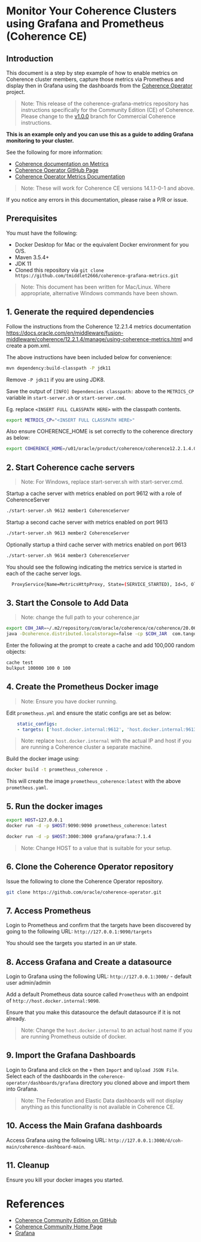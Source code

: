 # Monitor Your Coherence Clusters using Grafana and Prometheus (Coherence CE)

## Introduction

This document is a step by step example of how to enable metrics on Coherence cluster
members, capture those metrics via Prometheus and display then in Grafana
using the dashboards from the [Coherence Operator](https://github.com/oracle/coherence-operator) project.

> Note: This release of the coherence-grafana-metrics repository has instructions specifically for the
> Community Edition (CE) of Coherence. Please change to the [v1.0.0](https://github.com/tmiddlet2666/coherence-grafana-metrics/tree/v1.0.0) branch for Commercial Coherence instructions.

**This is an example only and you can use this as a guide to adding Grafana monitoring to your cluster.**

See the following for more information:
* [Coherence documentation on Metrics](https://docs.oracle.com/en/middleware/fusion-middleware/coherence/12.2.1.4/manage/using-coherence-metrics.html)
* [Coherence Operator GitHub Page](https://github.com/oracle/coherence-operator)
* [Coherence Operator Metrics Documentation](https://oracle.github.io/coherence-operator/docs/2.1.0/#/metrics/010_overview)

> Note: These will work for Coherence CE versions 14.1.1-0-1 and above.

If you notice any errors in this documentation, please raise a P/R or issue.

## Prerequisites

You must have the following:

* Docker Desktop for Mac or the equivalent Docker environment for you O/S.
* Maven 3.5.4+
* JDK 11
* Cloned this repository via `git clone https://github.com/tmiddlet2666/coherence-grafana-metrics.git`

> Note: This document has been written for Mac/Linux. Where appropriate, alternative Windows commands have been shown.

## 1. Generate the required dependencies

Follow the instructions from the Coherence 12.2.1.4 metrics documentation https://docs.oracle.com/en/middleware/fusion-middleware/coherence/12.2.1.4/manage/using-coherence-metrics.html and create a pom.xml.

The above instructions have been included below for convenience:

```bash
mvn dependency:build-classpath -P jdk11
```

Remove `-P jdk11` if you are using JDK8.

Save the output of `[INFO] Dependencies classpath:` above to the `METRICS_CP` variable in `start-server.sh` or `start-server.cmd`.

Eg. replace `<INSERT FULL CLASSPATH HERE>` with the classpath contents.

```bash
export METRICS_CP="<INSERT FULL CLASSPATH HERE>"
```

Also ensure COHERENCE_HOME is set correctly to the coherence directory as below:

```bash
export COHERENCE_HOME=/u01/oracle/product/coherence/coherence12.2.1.4.0/coherence
```

## 2. Start Coherence cache servers

> Note: For Windows, replace start-server.sh with start-server.cmd.

Startup a cache server with metrics enabled on port 9612 with a role of CoherenceServer

```bash
./start-server.sh 9612 member1 CoherenceServer
```     


Startup a second cache server with metrics enabled on port 9613

```bash
./start-server.sh 9613 member2 CoherenceServer
```

Optionally startup a third cache server with metrics enabled on port 9613

```bash
./start-server.sh 9614 member3 CoherenceServer
```

You should see the following indicating the metrics service is started in each of the cache server logs.

```bash
  ProxyService{Name=MetricsHttpProxy, State=(SERVICE_STARTED), Id=5, OldestMemberId=1}
```     

## 3. Start the Console to Add Data

> Note: change the full path to your coherence.jar

```bash
export COH_JAR=~/.m2/repository/com/oracle/coherence/ce/coherence/20.06/coherence-20.06.jar
java -Dcoherence.distributed.localstorage=false -cp $COH_JAR  com.tangosol.net.CacheFactory
```

Enter the following at the prompt to create a cache and add 100,000 random objects:
```bash
cache test
bulkput 100000 100 0 100
```

## 4. Create the Prometheus Docker image

> Note: Ensure you have docker running.

Edit `prometheus.yml` and ensure the static configs are set as below:

```yaml
    static_configs:
    - targets: ['host.docker.internal:9612', 'host.docker.internal:9613', 'host.docker.internal:9614', 'host.docker.internal:9615']
```

> Note: replace `host.docker.internal` with the actual IP and host if you are running a Coherence cluster a separate machine.

Build the docker image using:

```bash
docker build -t prometheus_coherence .
```

This will create the image `prometheus_coherence:latest` with the above `prometheus.yaml`.

## 5. Run the docker images

```bash
export HOST=127.0.0.1
docker run -d -p $HOST:9090:9090 prometheus_coherence:latest

docker run -d -p $HOST:3000:3000 grafana/grafana:7.1.4
```

> Note: Change HOST to a value that is suitable for your setup.

## 6. Clone the Coherence Operator repository

Issue the following to clone the Coherence Operator repository.

```bash
git clone https://github.com/oracle/coherence-operator.git
```

## 7. Access Prometheus

Login to Prometheus and confirm that the targets have been discovered by
going to the following URL: `http://127.0.0.1:9090/targets`

You should see the targets you started in an `UP` state.

## 8. Access Grafana and Create a datasource

Login to Grafana using the following URL: `http://127.0.0.1:3000/`  - default user admin/admin

Add a default Prometheus data source called `Prometheus` with an endpoint of `http://host.docker.internal:9090`.

Ensure that you make this datasource the default datasource if it is not already.

> Note: Change the `host.docker.internal` to an actual host name if you are running Prometheus outside of docker.

## 9. Import the Grafana Dashboards

Login to Grafana and click on the `+` then `Import` and `Upload JSON File`.
Select each of the dashboards in the `coherence-operator/dashboards/grafana` directory you cloned above
and import them into Grafana.

> Note: The Federation and Elastic Data dashboards will not display anything as this functionality is not available in Coherence CE.

## 10. Access the Main Grafana dashboards

Access Grafana using the following URL: `http://127.0.0.1:3000/d/coh-main/coherence-dashboard-main`.

## 11. Cleanup

Ensure you kill your docker images you started.

# References

* [Coherence Community Edition on GitHub](https://github.com/oracle/coherence)
* [Coherence Community Home Page](https://coherence.community/)
* [Grafana](https://grafana.com/)

